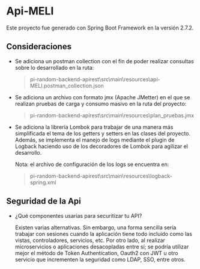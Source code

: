 # Api-MELI

Este proyecto fue generado con Spring Boot Framework en la versión 2.7.2.

## Consideraciones

- Se adiciona un postman collection con el fin de poder realizar consultas sobre lo desarrollado en la ruta:

  > pi-random-backend-apirest\src\main\resources\api-MELI.postman_collection.json

- Se adiciona un archivo con formato jmx (Apache JMetter) en el que se realizan pruebas de carga y consumo masivo en la ruta del proyecto:

  > pi-random-backend-apirest\src\main\resources\plan_pruebas.jmx
  
- Se adiciona la librería Lombok para trabajar de una manera más simplificada el tema de los getters y setters en las clases del proyecto. Además, se implementa el manejo de logs mediante el plugin de Logback haciendo uso de los decoradores de Lombok para agilizar el desarrollo.

  Nota: el archivo de configuración de los logs se encuentra en:
  
    > pi-random-backend-apirest\src\main\resources\logback-spring.xml

## Seguridad de la Api

- ¿Qué componentes usarías para securitizar tu API?

  Existen varias alternativas. Sin embargo, una forma sencilla sería trabajar con sesiones cuando la aplicación tiene todo incluido como las vistas, controladores, servicios, etc. Por otro lado, al realizar microservicios o aplicaciones desacopladas entre sí; se podría utilizar mejor el método de Token Authentication, Oauth2 con JWT u otro servicio que incrementen la seguridad como LDAP, SSO, entre otros.